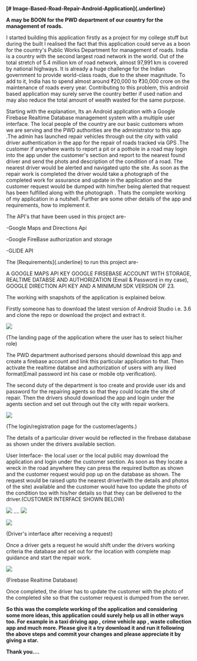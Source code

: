 **[\# Image-Based-Road-Repair-Android-Application]{.underline}**

**A may be BOON for the PWD department of our country for the management
of roads.**

I started building this application firstly as a project for my college
stuff but during the built I realised the fact that this application
could serve as a boon for the country's Public Works Department for
management of roads. India is a country with the second largest road
network in the world. Out of the total stretch of 5.4 million km of road
network, almost 97,991 km
is covered by national highways. It is already a huge challenge for the Indian
government to provide world-class roads, due to the sheer magnitude. To
add to it, India has to spend almost around ₹20,000 to ₹30,000 crore on
the maintenance of roads every year. Contributing to this problem, this
android based application may surely serve the country better if used
nation and may also reduce the total amount of wealth wasted for the
same purpose.

Starting with the explanation, Its an Android application with a Google
Firebase Realtime Database management system with a multiple user
interface. The local people of the country are our basic customers whom
we are serving and the PWD authorities are the administrator to this app
.The admin has launched repair vehicles through out the city with valid
driver authentication in the app for the repair of roads tracked via GPS
.The customer if anywhere wants to report a pit or a pothole in a road
may login into the app under the customer's section and report to the
nearest found driver and send the phots and description of the condition
of a road. The nearest driver would be alerted and navigated upto the
site. As soon as the repair work is completed the driver would take a
photograph of the completed work for assurance and update in the
application and the customer request would be dumped with him/her being
alerted that request has been fulfilled along with the photograph .
Thats the complete working of my application in a nutshell. Further are
some other details of the app and requirements, how to implement it.

The API's that have been used in this project are-

-Google Maps and Directions Api

-Google FireBase authorization and storage

-GLIDE API

The [Requirements]{.underline} to run this project are-

A GOOGLE MAPS API KEY GOOGLE FIRSEBASE ACCOUNT WITH STORAGE, REALTIME
DATABSE AND AUTHORIZATION (Email & Password in my case), GOOGLE
DIRECTION API KEY AND A MINIMUM SDK VERSION OF 23.

The working with snapshots of the application is explained below.

Firstly someone has to download the latest version of Android Studio
i.e. 3.6 and clone the repo or download the project and extract it.

![](.//media/image1.jpeg)

(The landing page of the application where the user has to select
his/her role)

The PWD department authorised persons should download this app and
create a firebase account and link this particular application to that.
Then activate the realtime databse and authorization of users with any
liked format(Email password int his case or mobile otp verification).

The second duty of the department is too create and provide user ids and
password for the repairing agents so that they could locate the site of
repair. Then the drivers should download the app and login under the
agents section and set out through out the city with repair workers.

![](.//media/image2.jpeg)

(The login/registration page for the customer/agents.)

The details of a particular driver would be reflected in the firebase
database as shown under the drivers available section.

User Interface- the local user or the local public may download the
application and login under the customer section. As soon as they locate
a wreck in the road anywhere they can press the required button as shown
and the customer request would pop up on the database as shown. The
request would be raised upto the nearest driver(with the details and
photos of the site) available and the customer would have too update the
photo of the condition too with his/her details so that they can be
delivered to the driver.(CUSTOMER INTERFACE SHOWN BELOW)

![](.//media/image3.jpeg)   ....  ![](.//media/image4.jpeg)

![](.//media/image5.jpeg)

(Driver's interface after receiving a request)

Once a driver gets a request he would shift under the drivers working
criteria the database and set out for the location with complete map
guidance and start the repair work.

![](.//media/image6.png)

(Firebase Realtime Database)

Once completed, the driver has to update the customer with the photo of
the completed site so that the customer request is dumped from the
server.

**So this was the complete working of the application and considering
some more ideas, this application could surely help us all in other ways
too. For example in a taxi driving app , crime vehicle app , waste
collection app and much more. Please give it a try download it and run
it following the above steps and commit your changes and please
appreciate it by giving a star.**

**Thank you....**
